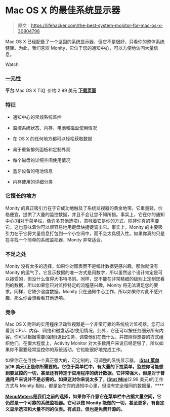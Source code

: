 # Mac OS X 的最佳系统显示器

> 原文：<https://lifehacker.com/the-best-system-monitor-for-mac-os-x-30804798>

Mac OS X 已经配备了一个坚固的系统显示器，但它不是很好，只看你的整体系统健康。为此，我们喜欢 Monity，它位于您的通知中心，可以方便地访问大量信息。

Watch

### [一元性](https://itunes.apple.com/us/app/monity/id915542151?mt=12)

**平台**:Mac OS X
T3】价格:2.99 美元
[**下载页面**](https://itunes.apple.com/us/app/monity/id915542151?mt=12)

### 特征

*   通知中心的常规系统监控
*   监控系统状态、内存、电池和磁盘使用情况
*   在 OS X 的任何地方都可以轻松获取数据

*   易于重新排列面板和定制外观
*   每个磁盘的详细空间使用情况
*   蓝牙设备的电池信息
*   内存使用的详细分类

### 它擅长的地方

Monity 的真正吸引力在于它成功地触及了系统监视器的黄金地带。它重量轻，价格便宜，提供了大量的监控数据，并且不会让您不知所措。事实上，它在你的通知中心(相对于菜单栏，像许多其他选项)，意味着它是你的方式，除非你真的需要它。这也意味着你可以很容易地用键盘快捷键调出它。事实上，Monity 的主要吸引力在于它将大量信息打包到一个小空间中，而不会太具侵入性。如果你真的只是在寻找一个简单的系统监视器，Monity 非常适合。

### 不足之处

Monity 没有太多的选择，如果你对图表而不是统计数据更感兴趣，那你就没有 Monity 的运气了。它显示数据的唯一方式是用数字，所以虽然这个设计肯定是可以接受的，但没什么值得大书特书的。同样，您不能在非常精细的级别上定制您看到的数据，所以如果您只对监控特定的流程感兴趣，Monity 将无法满足您的要求。同样，它缺少温度数据。Monity 只在通知中心工作，所以如果你对此不感兴趣，那么你会想看看其他选项。

### 竞争

Mac OS X 附带的实用程序活动监视器是一个非常可靠的系统统计监视器。您可以看到 CPU、内存、网络和磁盘活动/使用情况，此外，它还可以按任务细分所有内容。你可以根据需要(强制)退出任务，调查他们在做什么，并按照你想要的方式组织他们。在很大程度上，Activity Monitor 对大多数用户来说已经足够了，所以如果你不需要经常监控你的系统活动，它也能很好地完成工作。

如果你正在寻找一个真正强大的，可定制的，可调整的系统显示器， [**iStat 菜单 5**](http://bjango.com/mac/istatmenus/)**(16 美元)正是你所需要的。它位于菜单栏中，有大量的下拉菜单，监控你可能想到要监控的一切，甚至还有特定于应用程序的统计数据。它非常强大，但是对于普通用户来说并不是必需的。如果这对你来说太多了，[**iStat Mini**](http://bjango.com/mac/istatmini/)**(2.99 美元)的工作方式与 Monity 相似，都是坐在你的通知中心里，但没有完全相同的数据量。****

****[**MenuMeters**](http://www.ragingmenace.com/software/menumeters/index.html)是我们之前的选择，如果你不介意它在菜单栏中占据大量空间，它仍然是一个可靠的系统监视器。它可以做 Monity 能做的一切，甚至更多，有自定义显示选项和大量不同的仪表。有点丑，但也是免费开源的。****